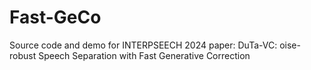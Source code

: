 # Fast-GeCo
Source code and demo for INTERPSEECH 2024 paper: DuTa-VC: oise-robust Speech Separation with Fast Generative Correction

